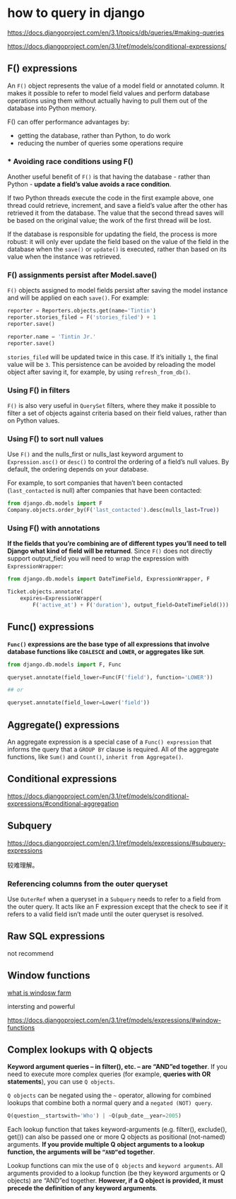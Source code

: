 # how to query in django

https://docs.djangoproject.com/en/3.1/topics/db/queries/#making-queries

https://docs.djangoproject.com/en/3.1/ref/models/conditional-expressions/

## F() expressions

An `F()` object represents the value of a model field or annotated column. It makes it possible to refer to model field values and perform database operations using them without actually having to pull them out of the database into Python memory.

F() can offer performance advantages by:

- getting the database, rather than Python, to do work
- reducing the number of queries some operations require

### * Avoiding race conditions using F()

Another useful benefit of `F()` is that having the database - rather than Python - __update a field’s value avoids a race condition__.

If two Python threads execute the code in the first example above, one thread could retrieve, increment, and save a field’s value after the other has retrieved it from the database. The value that the second thread saves will be based on the original value; the work of the first thread will be lost.

If the database is responsible for updating the field, the process is more robust: it will only ever update the field based on the value of the field in the database when the `save()` or `update()` is executed, rather than based on its value when the instance was retrieved.

### F() assignments persist after Model.save()

`F()` objects assigned to model fields persist after saving the model instance and will be applied on each `save()`. For example:

```py
reporter = Reporters.objects.get(name='Tintin')
reporter.stories_filed = F('stories_filed') + 1
reporter.save()

reporter.name = 'Tintin Jr.'
reporter.save()
```

`stories_filed` will be updated twice in this case. If it’s initially `1`, the final value will be `3`. This persistence can be avoided by reloading the model object after saving it, for example, by using `refresh_from_db()`.

### Using F() in filters

`F()` is also very useful in `QuerySet` filters, where they make it possible to filter a set of objects against criteria based on their field values, rather than on Python values.

### Using F() to sort null values

Use `F()` and the nulls_first or nulls_last keyword argument to `Expression.asc()` or `desc()` to control the ordering of a field’s null values. By default, the ordering depends on your database.

For example, to sort companies that haven’t been contacted (`last_contacted` is null) after companies that have been contacted:

```py
from django.db.models import F
Company.objects.order_by(F('last_contacted').desc(nulls_last=True))
```

### Using F() with annotations

__If the fields that you’re combining are of different types you’ll need to tell Django what kind of field will be returned__. Since `F()` does not directly support output_field you will need to wrap the expression with `ExpressionWrapper`:

```py
from django.db.models import DateTimeField, ExpressionWrapper, F

Ticket.objects.annotate(
    expires=ExpressionWrapper(
        F('active_at') + F('duration'), output_field=DateTimeField()))
```

## Func() expressions

__`Func()` expressions are the base type of all expressions that involve database functions like `COALESCE` and `LOWER`, or aggregates like `SUM`__.

```py
from django.db.models import F, Func

queryset.annotate(field_lower=Func(F('field'), function='LOWER'))

## or

queryset.annotate(field_lower=Lower('field'))
```

## Aggregate() expressions

An aggregate expression is a special case of a `Func() expression` that informs the query that a `GROUP BY` clause is required. All of the aggregate functions, like `Sum()` and `Count()`, `inherit from Aggregate()`.

## Conditional expressions

https://docs.djangoproject.com/en/3.1/ref/models/conditional-expressions/#conditional-aggregation

## Subquery

https://docs.djangoproject.com/en/3.1/ref/models/expressions/#subquery-expressions

较难理解。

### Referencing columns from the outer queryset

Use `OuterRef` when a queryset in a `Subquery` needs to refer to a field from the outer query. It acts like an F expression except that the check to see if it refers to a valid field isn’t made until the outer queryset is resolved.

## Raw SQL expressions

not recommend

## Window functions

[what is windosw farm](https://mjk.space/advances-sql-window-frames/)

intersting and powerful

https://docs.djangoproject.com/en/3.1/ref/models/expressions/#window-functions

## Complex lookups with Q objects

__Keyword argument queries – in filter(), etc. – are “AND”ed together__. If you need to execute more complex queries (for example, __queries with OR statements__), you can use `Q objects`.

`Q objects` can be negated using the `~` operator, allowing for combined lookups that combine both a normal query and a `negated (NOT) query`.

```py
Q(question__startswith='Who') | ~Q(pub_date__year=2005)
```

Each lookup function that takes keyword-arguments (e.g. filter(), exclude(), get()) can also be passed one or more Q objects as positional (not-named) arguments. __If you provide multiple Q object arguments to a lookup function, the arguments will be `“AND”`ed together__.

Lookup functions can mix the use of `Q objects` and `keyword arguments`. All arguments provided to a lookup function (be they keyword arguments or Q objects) are “AND”ed together. __However, if a Q object is provided, it must precede the definition of any keyword arguments__.
